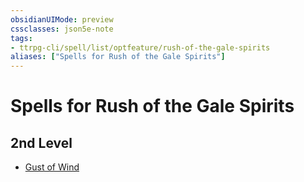```yaml
---
obsidianUIMode: preview
cssclasses: json5e-note
tags:
- ttrpg-cli/spell/list/optfeature/rush-of-the-gale-spirits
aliases: ["Spells for Rush of the Gale Spirits"]
---
```

# Spells for Rush of the Gale Spirits

## 2nd Level

- [Gust of Wind](3-Mechanics/CLI/spells/gust-of-wind.md "PHB")